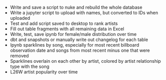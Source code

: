 - Write and save a script to nuke and rebuild the whole database
- Write a jupyter script to upload with names, but converted to IDs when uploaded
- Test and add script saved to desktop to rank artists
- Fill out table fragments with all remaining data in Excel
- Write, test, save ipynb for female/male distribution over time
- dbt and snapshots or manually write out changelog for each table
- Ipynb sparklines by song, especially for most recent billboard observation date and songs from most recent minus one that were removed
- Sparklines overlain on each other by artist, colored by artist relationship type with the song
- L26W artist popularity over time
